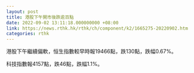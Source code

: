 ```yaml
---
layout: post
title: 港股下午開市後跌逾百點
date: 2022-09-02 13:11:18.000000000 +08:00
link: https://news.rthk.hk/rthk/ch/component/k2/1665275-20220902.htm
categories: rthk
---
```


港股下午繼續偏軟，恒生指數較早時報19466點，跌130點，跌幅0.67%。

科技指數報4157點，跌46點，跌幅1.1%。
